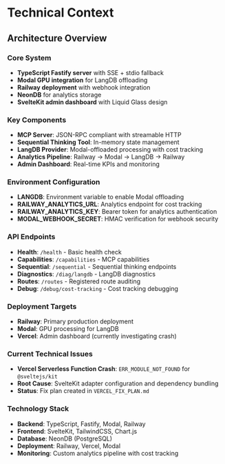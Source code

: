 # Technical Context

## Architecture Overview

### Core System
- **TypeScript Fastify server** with SSE + stdio fallback
- **Modal GPU integration** for LangDB offloading
- **Railway deployment** with webhook integration
- **NeonDB** for analytics storage
- **SvelteKit admin dashboard** with Liquid Glass design

### Key Components
- **MCP Server**: JSON-RPC compliant with streamable HTTP
- **Sequential Thinking Tool**: In-memory state management
- **LangDB Provider**: Modal-offloaded processing with cost tracking
- **Analytics Pipeline**: Railway → Modal → LangDB → Railway
- **Admin Dashboard**: Real-time KPIs and monitoring

### Environment Configuration
- **LANGDB**: Environment variable to enable Modal offloading
- **RAILWAY_ANALYTICS_URL**: Analytics endpoint for cost tracking
- **RAILWAY_ANALYTICS_KEY**: Bearer token for analytics authentication
- **MODAL_WEBHOOK_SECRET**: HMAC verification for webhook security

### API Endpoints
- **Health**: `/health` - Basic health check
- **Capabilities**: `/capabilities` - MCP capabilities
- **Sequential**: `/sequential` - Sequential thinking endpoints
- **Diagnostics**: `/diag/langdb` - LangDB diagnostics
- **Routes**: `/routes` - Registered route auditing
- **Debug**: `/debug/cost-tracking` - Cost tracking debugging

### Deployment Targets
- **Railway**: Primary production deployment
- **Modal**: GPU processing for LangDB
- **Vercel**: Admin dashboard (currently investigating crash)

### Current Technical Issues
- **Vercel Serverless Function Crash**: `ERR_MODULE_NOT_FOUND` for `@sveltejs/kit`
- **Root Cause**: SvelteKit adapter configuration and dependency bundling
- **Status**: Fix plan created in `VERCEL_FIX_PLAN.md`

### Technology Stack
- **Backend**: TypeScript, Fastify, Modal, Railway
- **Frontend**: SvelteKit, TailwindCSS, Chart.js
- **Database**: NeonDB (PostgreSQL)
- **Deployment**: Railway, Vercel, Modal
- **Monitoring**: Custom analytics pipeline with cost tracking
